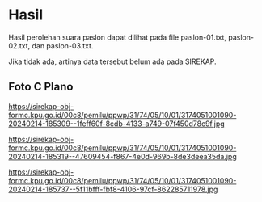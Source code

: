# Hasil

Hasil perolehan suara paslon dapat dilihat pada file paslon-01.txt, paslon-02.txt, dan paslon-03.txt.

Jika tidak ada, artinya data tersebut belum ada pada SIREKAP.

## Foto C Plano

https://sirekap-obj-formc.kpu.go.id/00c8/pemilu/ppwp/31/74/05/10/01/3174051001090-20240214-185309--1feff60f-8cdb-4133-a749-07f450d78c9f.jpg

https://sirekap-obj-formc.kpu.go.id/00c8/pemilu/ppwp/31/74/05/10/01/3174051001090-20240214-185319--47609454-f867-4e0d-969b-8de3deea35da.jpg

https://sirekap-obj-formc.kpu.go.id/00c8/pemilu/ppwp/31/74/05/10/01/3174051001090-20240214-185737--5f11bfff-fbf8-4106-97cf-862285711978.jpg
